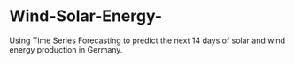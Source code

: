 # Wind-Solar-Energy-
Using Time Series Forecasting to predict the next 14 days of solar and wind energy production in Germany.  
